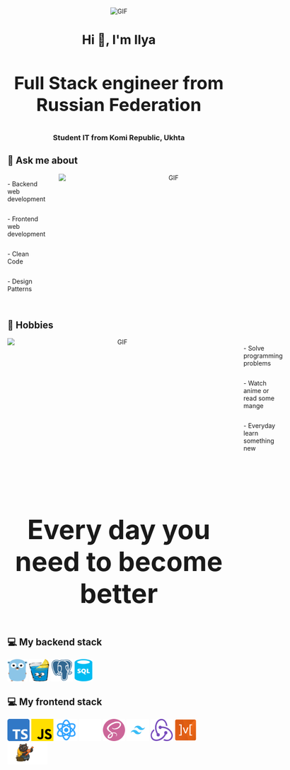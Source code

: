 <div align="center">
  <img hight="300" width="1000" alt="GIF" align="center" src="https://img.wattpad.com/09c1230805151dc41e5d00255de49990f199888d/68747470733a2f2f73332e616d617a6f6e6177732e636f6d2f776174747061642d6d656469612d736572766963652f53746f7279496d6167652f597a636f6d752d763061615841773d3d2d3239312e313664333833373831363364396131633435383235323134393131382e676966">
</div>

<h1 align="center">Hi 👋, I'm Ilya</h1>
<h3 align="center" style='font-size:40px'>Full Stack engineer from Russian Federation</h3>
<h3 align="center">Student IT from Komi Republic, Ukhta</h3>

## 💬 Ask me about

<div align='center' style="display:flex; justify-content:space-between ">
<div style="display:flex; flex-direction:column; margin-right:30px">
<p align="left">- Backend web development</p>
<p align="left">- Frontend web development</p>
<p align="left">- Clean Code</p>
<p align="left">- Design Patterns</p>
</div>
<img width='600px' height='300px' alt="GIF" align="right" src="https://i.gifer.com/7FDv.gif">
</div>

## 📅 Hobbies

<div align='center' style="display:flex; justify-content:space-between">
<img width='600px' height='300px'  alt="GIF" align="right" src="https://aniyuki.com/wp-content/uploads/2021/08/aniyuki-kaneki-tokyo-ghoul-gif-51.gif">
<div style="display:flex; flex-direction:column; margin-left:30px">
<p align="left">- Solve programming problems</p>
<p align="left">- Watch anime or read some mange</p>
<p align="left">- Everyday learn something new</p>
</div>
</div>

<h3 align="center" style="font-size:60px; margin-top:10vw">Every day you need to become better</h3>

## 💻 My backend stack

<a href="https://go.dev/" title="Golang"><img width="45" height="50" src="icons/golang.png" /></a>
<a href="https://gin-gonic.com/" title="Gin"><img width="45" height="50" src="icons/gin.png" /></a>
<a href="https://www.postgresql.org/" title="PostgreSQL"><img width="50" src="icons/postgres.webp" /></a>
<a href="https://www.postgresql.org/" title="SQL"><img width="40" height="50" src="icons/sql.png" /></a>

## 💻 My frontend stack

<a href="https://www.typescriptlang.org/" title="TypeScript"><img width="50" height="50" src="icons/ts.png" /></a>
<a href="https://developer.mozilla.org/en-US/docs/Web/JavaScript" title="JavaScript"><img width="50" height="50" src="icons/js.png" /></a>
<a href="https://react.dev/" title="React"><img width="50" height="50" src="icons/react.png" /></a>
<a href="https://nextjs.org/" title="Next.js"><img width="50" height="50" src="icons/next.png"/></a>
<a href="https://sass-lang.com/" title="SCSS"><img width="50" height="50" src="icons/scss.png" /></a>
<a href="https://tailwindcss.com/" title="TailwindCSS"><img width="50" height="50" src="icons/tailwind.png" /></a>
<a href="https://redux.js.org/" title="Redux"><img width="50" height="50" src="icons/rtk.png" /></a>
<a href="https://mobx.js.org/" title="MobX"><img width="50" height="50" src="icons/mobx.webp" /></a>
<a href="https://docs.pmnd.rs/zustand/getting-started/introduction" title="Zustand"><img width="90" height="50" src="icons/zustand.png" /></a>
